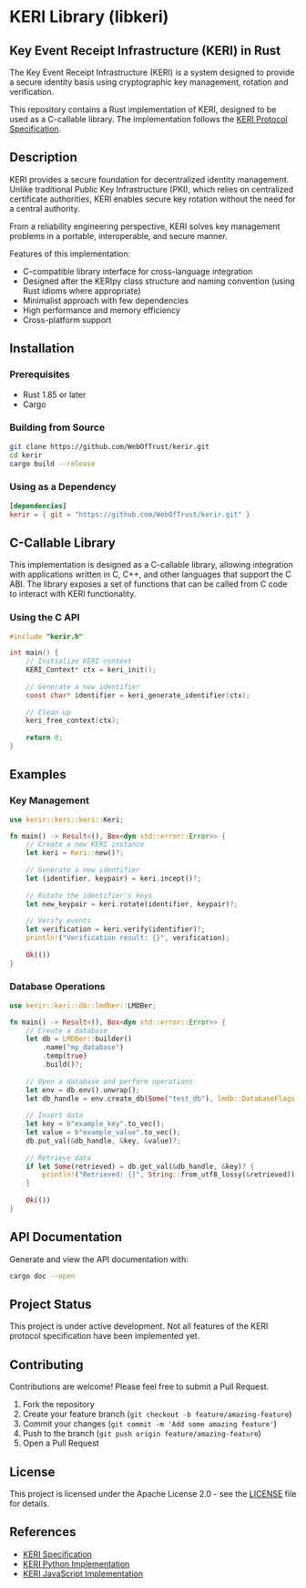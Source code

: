 # KERI Library (libkeri)

## Key Event Receipt Infrastructure (KERI) in Rust

The Key Event Receipt Infrastructure (KERI) is a system designed to provide a secure identity basis using cryptographic key management, rotation and verification.

This repository contains a Rust implementation of KERI, designed to be used as a C-callable library. The implementation follows the [KERI Protocol Specification](https://weboftrust.github.io/ietf-keri/draft-ssmith-keri.html).

## Description

KERI provides a secure foundation for decentralized identity management. Unlike traditional Public Key Infrastructure (PKI), which relies on centralized certificate authorities, KERI enables secure key rotation without the need for a central authority.

From a reliability engineering perspective, KERI solves key management problems in a portable, interoperable, and secure manner.

Features of this implementation:

- C-compatible library interface for cross-language integration
- Designed after the KERIpy class structure and naming convention (using Rust idioms where appropriate)
- Minimalist approach with few dependencies
- High performance and memory efficiency
- Cross-platform support

## Installation

### Prerequisites

- Rust 1.85 or later
- Cargo

### Building from Source

```bash
git clone https://github.com/WebOfTrust/kerir.git
cd kerir
cargo build --release
```

### Using as a Dependency

```toml
[dependencies]
kerir = { git = "https://github.com/WebOfTrust/kerir.git" }
```

## C-Callable Library

This implementation is designed as a C-callable library, allowing integration with applications written in C, C++, and other languages that support the C ABI. The library exposes a set of functions that can be called from C code to interact with KERI functionality.

### Using the C API

```c
#include "kerir.h"

int main() {
    // Initialize KERI context
    KERI_Context* ctx = keri_init();
    
    // Generate a new identifier
    const char* identifier = keri_generate_identifier(ctx);
    
    // Clean up
    keri_free_context(ctx);
    
    return 0;
}
```

## Examples

### Key Management

```rust
use kerir::keri::keri::Keri;

fn main() -> Result<(), Box<dyn std::error::Error>> {
    // Create a new KERI instance
    let keri = Keri::new()?;
    
    // Generate a new identifier
    let (identifier, keypair) = keri.incept()?;
    
    // Rotate the identifier's keys
    let new_keypair = keri.rotate(identifier, keypair)?;
    
    // Verify events
    let verification = keri.verify(identifier)?;
    println!("Verification result: {}", verification);
    
    Ok(())
}
```

### Database Operations

```rust
use kerir::keri::db::lmdber::LMDBer;

fn main() -> Result<(), Box<dyn std::error::Error>> {
    // Create a database
    let db = LMDBer::builder()
        .name("my_database")
        .temp(true)
        .build()?;
        
    // Open a database and perform operations
    let env = db.env().unwrap();
    let db_handle = env.create_db(Some("test_db"), lmdb::DatabaseFlags::empty())?;
    
    // Insert data
    let key = b"example_key".to_vec();
    let value = b"example_value".to_vec();
    db.put_val(&db_handle, &key, &value)?;
    
    // Retrieve data
    if let Some(retrieved) = db.get_val(&db_handle, &key)? {
        println!("Retrieved: {}", String::from_utf8_lossy(&retrieved));
    }
    
    Ok(())
}
```

## API Documentation

Generate and view the API documentation with:

```bash
cargo doc --open
```

## Project Status

This project is under active development. Not all features of the KERI protocol specification have been implemented yet.

## Contributing

Contributions are welcome! Please feel free to submit a Pull Request.

1. Fork the repository
2. Create your feature branch (`git checkout -b feature/amazing-feature`)
3. Commit your changes (`git commit -m 'Add some amazing feature'`)
4. Push to the branch (`git push origin feature/amazing-feature`)
5. Open a Pull Request

## License

This project is licensed under the Apache License 2.0 - see the [LICENSE](LICENSE) file for details.

## References

- [KERI Specification](https://weboftrust.github.io/ietf-keri/draft-ssmith-keri.html)
- [KERI Python Implementation](https://github.com/WebOfTrust/keripy)
- [KERI JavaScript Implementation](https://github.com/WebOfTrust/keriJS)